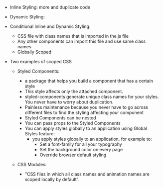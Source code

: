 - Inline Styling: more and duplicate code
- Dynamic Styling: 
- Conditional Inline and Dynamic Styling:
    - CSS file with class names that is imported in the js file
    - Any other components can import this file and use same class names
    - Globally Scoped 
    
- Two examples of scoped CSS 
    - Styled Components: 
      - a package that helps you build a component that has a certain style 
      - This style affects only the attached component.
      - styled-components generate unique class names for your styles. You never have to worry about duplication.
      - Painless maintenance because you never have to go across different files to find the styling affecting your component
      - Styled Components can be nested
      - You can pass props to the Styled Components
      - You can apply styles globally to an application using Global Styles feature:
          - you apply styles globally to an application, for example to:
              - Set a font-family for all your typography
              - Set the background color on every page
              - Override browser default styling

    - CSS Modules: 
      - "CSS files in which all class names and animation names are scoped locally by default".

